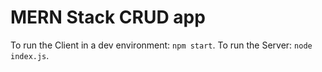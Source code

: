 # MERN Stack CRUD app
To run the Client in a dev environment: `npm start`.
To run the Server: `node index.js`.
